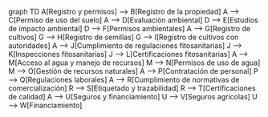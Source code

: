 graph TD
  A[Registro y permisos] --> B[Registro de la propiedad]
  A --> C[Permiso de uso del suelo]
  A --> D[Evaluación ambiental]
  D --> E[Estudios de impacto ambiental]
  D --> F[Permisos ambientales]
  A --> G[Registro de cultivos]
  G --> H[Registro de semillas]
  G --> I[Registro de cultivos con autoridades]
  A --> J[Cumplimiento de regulaciones fitosanitarias]
  J --> K[Inspecciones fitosanitarias]
  J --> L[Certificaciones fitosanitarias]
  A --> M[Acceso al agua y manejo de recursos]
  M --> N[Permisos de uso de agua]
  M --> O[Gestión de recursos naturales]
  A --> P[Contratación de personal]
  P --> Q[Regulaciones laborales]
  A --> R[Cumplimiento de normativas de comercialización]
  R --> S[Etiquetado y trazabilidad]
  R --> T[Certificaciones de calidad]
  A --> U[Seguros y financiamiento]
  U --> V[Seguros agrícolas]
  U --> W[Financiamiento]
